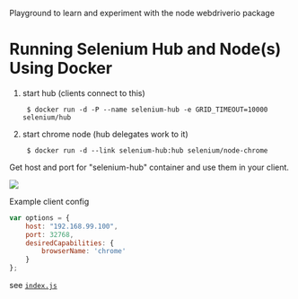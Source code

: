 Playground to learn and experiment with the node webdriverio package 


# Running Selenium Hub and Node(s) Using Docker

1. start hub (clients connect to this)

		$ docker run -d -P --name selenium-hub -e GRID_TIMEOUT=10000 selenium/hub

2. start chrome node (hub delegates work to it)

		$ docker run -d --link selenium-hub:hub selenium/node-chrome

Get host and port for "selenium-hub" container and use them in your client.

![](http://static-content-01.s3-website-us-east-1.amazonaws.com//Kitematic_1B862C7B.png)

Example client config

```js
var options = {
	host: "192.168.99.100",
	port: 32768,
	desiredCapabilities: {
		browserName: 'chrome'
	}
};
```

see [`index.js`](index.js)
